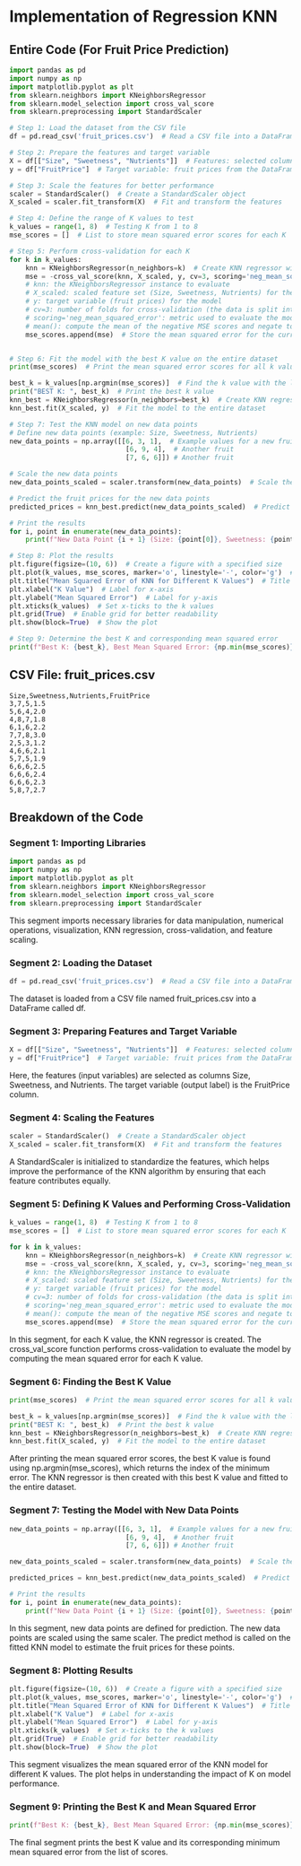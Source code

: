 # Implementation of Regression KNN

## Entire Code (For Fruit Price Prediction)

```python
import pandas as pd
import numpy as np
import matplotlib.pyplot as plt
from sklearn.neighbors import KNeighborsRegressor
from sklearn.model_selection import cross_val_score
from sklearn.preprocessing import StandardScaler

# Step 1: Load the dataset from the CSV file
df = pd.read_csv('fruit_prices.csv')  # Read a CSV file into a DataFrame

# Step 2: Prepare the features and target variable
X = df[["Size", "Sweetness", "Nutrients"]]  # Features: selected columns from the DataFrame
y = df["FruitPrice"]  # Target variable: fruit prices from the DataFrame

# Step 3: Scale the features for better performance
scaler = StandardScaler()  # Create a StandardScaler object
X_scaled = scaler.fit_transform(X)  # Fit and transform the features

# Step 4: Define the range of K values to test
k_values = range(1, 8)  # Testing K from 1 to 8
mse_scores = []  # List to store mean squared error scores for each K

# Step 5: Perform cross-validation for each K
for k in k_values:
    knn = KNeighborsRegressor(n_neighbors=k)  # Create KNN regressor with k neighbors
    mse = -cross_val_score(knn, X_scaled, y, cv=3, scoring='neg_mean_squared_error').mean()  
    # knn: the KNeighborsRegressor instance to evaluate
    # X_scaled: scaled feature set (Size, Sweetness, Nutrients) for the model
    # y: target variable (fruit prices) for the model
    # cv=3: number of folds for cross-validation (the data is split into 3 parts)
    # scoring='neg_mean_squared_error': metric used to evaluate the model's performance (negative mean squared error)
    # mean(): compute the mean of the negative MSE scores and negate to get actual MSE
    mse_scores.append(mse)  # Store the mean squared error for the current k


# Step 6: Fit the model with the best K value on the entire dataset
print(mse_scores)  # Print the mean squared error scores for all k values

best_k = k_values[np.argmin(mse_scores)]  # Find the k value with the lowest mean squared error
print("BEST K: ", best_k)  # Print the best k value
knn_best = KNeighborsRegressor(n_neighbors=best_k)  # Create KNN regressor with the best k
knn_best.fit(X_scaled, y)  # Fit the model to the entire dataset

# Step 7: Test the KNN model on new data points
# Define new data points (example: Size, Sweetness, Nutrients)
new_data_points = np.array([[6, 3, 1],  # Example values for a new fruit
                             [6, 9, 4],  # Another fruit
                             [7, 6, 6]]) # Another fruit

# Scale the new data points
new_data_points_scaled = scaler.transform(new_data_points)  # Scale the new data points

# Predict the fruit prices for the new data points
predicted_prices = knn_best.predict(new_data_points_scaled)  # Predict prices based on the new data points

# Print the results
for i, point in enumerate(new_data_points):
    print(f"New Data Point {i + 1} (Size: {point[0]}, Sweetness: {point[1]}, Nutrients: {point[2]}) - Predicted Price: {predicted_prices[i]}")

# Step 8: Plot the results
plt.figure(figsize=(10, 6))  # Create a figure with a specified size
plt.plot(k_values, mse_scores, marker='o', linestyle='-', color='g')  # Plot k values against mean squared errors
plt.title("Mean Squared Error of KNN for Different K Values")  # Title of the plot
plt.xlabel("K Value")  # Label for x-axis
plt.ylabel("Mean Squared Error")  # Label for y-axis
plt.xticks(k_values)  # Set x-ticks to the k values
plt.grid(True)  # Enable grid for better readability
plt.show(block=True)  # Show the plot

# Step 9: Determine the best K and corresponding mean squared error
print(f"Best K: {best_k}, Best Mean Squared Error: {np.min(mse_scores)}")  # Print the best k and its corresponding mean squared error
```

## CSV File: fruit_prices.csv

```
Size,Sweetness,Nutrients,FruitPrice
3,7,5,1.5
5,6,4,2.0
4,8,7,1.8
6,1,6,2.2
7,7,8,3.0
2,5,3,1.2
4,6,6,2.1
5,7,5,1.9
6,6,6,2.5
6,6,6,2.4
6,6,6,2.3
5,8,7,2.7
```

## Breakdown of the Code


### Segment 1: Importing Libraries

```python
import pandas as pd
import numpy as np
import matplotlib.pyplot as plt
from sklearn.neighbors import KNeighborsRegressor
from sklearn.model_selection import cross_val_score
from sklearn.preprocessing import StandardScaler
```

This segment imports necessary libraries for data manipulation, numerical operations, visualization, KNN regression, cross-validation, and feature scaling.

### Segment 2: Loading the Dataset

```python
df = pd.read_csv('fruit_prices.csv')  # Read a CSV file into a DataFrame
```

The dataset is loaded from a CSV file named fruit_prices.csv into a DataFrame called df.

### Segment 3: Preparing Features and Target Variable

```python
X = df[["Size", "Sweetness", "Nutrients"]]  # Features: selected columns from the DataFrame
y = df["FruitPrice"]  # Target variable: fruit prices from the DataFrame
```

Here, the features (input variables) are selected as columns Size, Sweetness, and Nutrients. The target variable (output label) is the FruitPrice column.

### Segment 4: Scaling the Features

```python
scaler = StandardScaler()  # Create a StandardScaler object
X_scaled = scaler.fit_transform(X)  # Fit and transform the features
```

A StandardScaler is initialized to standardize the features, which helps improve the performance of the KNN algorithm by ensuring that each feature contributes equally.

### Segment 5: Defining K Values and Performing Cross-Validation

```python
k_values = range(1, 8)  # Testing K from 1 to 8
mse_scores = []  # List to store mean squared error scores for each K

for k in k_values:
    knn = KNeighborsRegressor(n_neighbors=k)  # Create KNN regressor with k neighbors
    mse = -cross_val_score(knn, X_scaled, y, cv=3, scoring='neg_mean_squared_error').mean()  
    # knn: the KNeighborsRegressor instance to evaluate
    # X_scaled: scaled feature set (Size, Sweetness, Nutrients) for the model
    # y: target variable (fruit prices) for the model
    # cv=3: number of folds for cross-validation (the data is split into 3 parts)
    # scoring='neg_mean_squared_error': metric used to evaluate the model's performance (negative mean squared error)
    # mean(): compute the mean of the negative MSE scores and negate to get actual MSE
    mse_scores.append(mse)  # Store the mean squared error for the current k

```

In this segment, for each K value, the KNN regressor is created. The cross_val_score function performs cross-validation to evaluate the model by computing the mean squared error for each K value.

### Segment 6: Finding the Best K Value

```python
print(mse_scores)  # Print the mean squared error scores for all k values

best_k = k_values[np.argmin(mse_scores)]  # Find the k value with the lowest mean squared error
print("BEST K: ", best_k)  # Print the best k value
knn_best = KNeighborsRegressor(n_neighbors=best_k)  # Create KNN regressor with the best k
knn_best.fit(X_scaled, y)  # Fit the model to the entire dataset
```

After printing the mean squared error scores, the best K value is found using np.argmin(mse_scores), which returns the index of the minimum error. The KNN regressor is then created with this best K value and fitted to the entire dataset.

### Segment 7: Testing the Model with New Data Points

```python
new_data_points = np.array([[6, 3, 1],  # Example values for a new fruit
                             [6, 9, 4],  # Another fruit
                             [7, 6, 6]]) # Another fruit

new_data_points_scaled = scaler.transform(new_data_points)  # Scale the new data points

predicted_prices = knn_best.predict(new_data_points_scaled)  # Predict prices based on the new data points

# Print the results
for i, point in enumerate(new_data_points):
    print(f"New Data Point {i + 1} (Size: {point[0]}, Sweetness: {point[1]}, Nutrients: {point[2]}) - Predicted Price: {predicted_prices[i]}")
```

In this segment, new data points are defined for prediction. The new data points are scaled using the same scaler. The predict method is called on the fitted KNN model to estimate the fruit prices for these points.

### Segment 8: Plotting Results

```python
plt.figure(figsize=(10, 6))  # Create a figure with a specified size
plt.plot(k_values, mse_scores, marker='o', linestyle='-', color='g')  # Plot k values against mean squared errors
plt.title("Mean Squared Error of KNN for Different K Values")  # Title of the plot
plt.xlabel("K Value")  # Label for x-axis
plt.ylabel("Mean Squared Error")  # Label for y-axis
plt.xticks(k_values)  # Set x-ticks to the k values
plt.grid(True)  # Enable grid for better readability
plt.show(block=True)  # Show the plot
```

This segment visualizes the mean squared error of the KNN model for different K values. The plot helps in understanding the impact of K on model performance.

### Segment 9: Printing the Best K and Mean Squared Error

```python
print(f"Best K: {best_k}, Best Mean Squared Error: {np.min(mse_scores)}")  # Print the best k and its corresponding mean squared error
```

The final segment prints the best K value and its corresponding minimum mean squared error from the list of scores.
